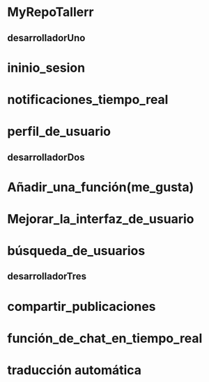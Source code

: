 # MyRepoTallerr
 
 ## desarrolladorUno
 # ininio_sesion
 # notificaciones_tiempo_real
 # perfil_de_usuario
 
 ## desarrolladorDos
 # Añadir_una_función(me_gusta)
 # Mejorar_la_interfaz_de_usuario
 # búsqueda_de_usuarios
 
 ## desarrolladorTres
# compartir_publicaciones
# función_de_chat_en_tiempo_real
# traducción automática
